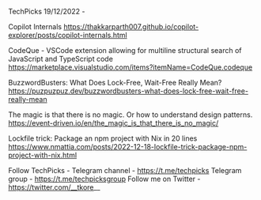 TechPicks 19/12/2022 -

Copilot Internals
https://thakkarparth007.github.io/copilot-explorer/posts/copilot-internals.html

CodeQue - VSCode extension allowing for multiline structural search of JavaScript and TypeScript code
https://marketplace.visualstudio.com/items?itemName=CodeQue.codeque

BuzzwordBusters: What Does Lock-Free, Wait-Free Really Mean?
https://puzpuzpuz.dev/buzzwordbusters-what-does-lock-free-wait-free-really-mean

The magic is that there is no magic. Or how to understand design patterns.
https://event-driven.io/en/the_magic_is_that_there_is_no_magic/

Lockfile trick: Package an npm project with Nix in 20 lines
https://www.nmattia.com/posts/2022-12-18-lockfile-trick-package-npm-project-with-nix.html

Follow TechPicks -
Telegram channel - https://t.me/techpicks
Telegram group - https://t.me/techpicksgroup
Follow me on Twitter - https://twitter.com/__tkore__